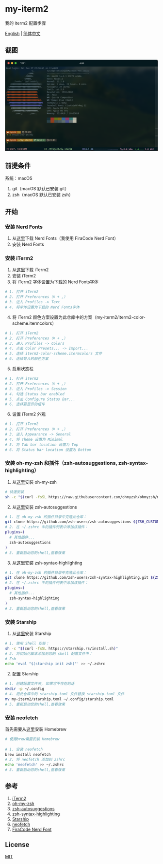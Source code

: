 # my-iterm2
我的 iterm2 配置步骤

[English](README.md) | [简体中文](README.zh.md)

## 截图
![截图](images/Snipaste1.png)

## 前提条件
系统：macOS
1. git（macOS 默认已安装 git）
2. zsh（macOS 默认已安装 zsh）

## 开始

### 安装 Nerd Fonts
1. 从[这里](https://www.nerdfonts.com/font-downloads)下载 Nerd Fonts（我使用 FiraCode Nerd Font）
2. 安装 Nerd Fonts

### 安装 iTerm2
1. 从[这里](https://www.iterm2.com/)下载 iTerm2
2. 安装 iTerm2
3. 将 iTerm2 字体设置为下载的 Nerd Fonts字体
  ```bash
  # 1. 打开 iTerm2
  # 2. 打开 Preferences（⌘ + ,）
  # 3. 进入 Profiles -> Text
  # 4. 将字体设置为下载的 Nerd Fonts字体
  ```
4. 将 iTerm2 颜色方案设置为此仓库中的方案（my-iterm2/iterm2-color-scheme.itermcolors）
  ```bash
  # 1. 打开 iTerm2
  # 2. 打开 Preferences（⌘ + ,）
  # 3. 进入 Profiles -> Colors
  # 4. 点击 Color Presets... -> Import...
  # 5. 选择 iterm2-color-scheme.itermcolors 文件
  # 6. 选择导入的颜色方案
  ```
5. 启用状态栏
  ```bash
  # 1. 打开 iTerm2
  # 2. 打开 Preferences（⌘ + ,）
  # 3. 进入 Profiles -> Session
  # 4. 勾选 Status bar enabled
  # 5. 点击 Configure Status Bar...
  # 6. 选择要显示的组件
  ```
6. 设置 iTerm2 外观
  ```bash
  # 1. 打开 iTerm2
  # 2. 打开 Preferences（⌘ + ,）
  # 3. 进入 Appearance -> General
  # 4. 将 Theme 设置为 Minimal
  # 5. 将 Tab bar location 设置为 Top
  # 6. 将 Status bar location 设置为 Bottom
  ```

### 安装 oh-my-zsh 和插件（zsh-autosuggestions, zsh-syntax-highlighting）
1. 从[这里](https://ohmyz.sh/#install)安装 oh-my-zsh
  ```bash
  # 快速安装
  sh -c "$(curl -fsSL https://raw.githubusercontent.com/ohmyzsh/ohmyzsh/master/tools/install.sh)"
  ```
2. 从[这里](https://github.com/zsh-users/zsh-autosuggestions/blob/master/INSTALL.md)安装 zsh-autosuggestions
  ```bash
  # 1. 在 oh-my-zsh 的插件目录中克隆此仓库：
  git clone https://github.com/zsh-users/zsh-autosuggestions ${ZSH_CUSTOM:-~/.oh-my-zsh/custom}/plugins/zsh-autosuggestions
  # 2. 在 ~/.zshrc 中的插件列表中添加该插件：
  plugins=( 
    # 其他插件...
    zsh-autosuggestions
  )
  # 3. 重新启动您的shell,查看效果
  ```
3. 从[这里](https://github.com/zsh-users/zsh-syntax-highlighting/blob/master/INSTALL.md)安装 zsh-syntax-highlighting
  ```bash
  # 1. 在 oh-my-zsh 的插件目录中克隆此仓库：
  git clone https://github.com/zsh-users/zsh-syntax-highlighting.git ${ZSH_CUSTOM:-~/.oh-my-zsh/custom}/plugins/zsh-syntax-highlighting
  # 2. 在 ~/.zshrc 中的插件列表中添加该插件：
  plugins=( 
    # 其他插件...
    zsh-syntax-highlighting
  )
  # 3. 重新启动您的shell,查看效果
  ```


### 安装 Starship
1. 从[这里](https://starship.rs/guide/#%F0%9F%9A%80-installation)安装 Starship
  ```bash
  # 1. 使用 Shell 安装：
  sh -c "$(curl -fsSL https://starship.rs/install.sh)"
  # 2. 将初始化脚本添加到您的 shell 配置文件中：
  # Zsh
  echo 'eval "$(starship init zsh)"' >> ~/.zshrc
  ```
2. 配置 Starship
  ```bash
  # 1. 创建配置文件夹, 如果它不存在的话
  mkdir -p ~/.config
  # 4. 用此仓库中的 starship.toml 文件替换 starship.toml 文件
  mv my-iterm2/starship.toml ~/.config/starship.toml
  # 5. 重新启动您的shell,查看效果
  ```

### 安装 neofetch
首先需要从[这里](https://brew.sh/)安装 Homebrew
```bash
# 使用brew需要安装 Homebrew

# 1. 安装 neofetch
brew install neofetch
# 2. 将 neofetch 添加到 zshrc
echo 'neofetch' >> ~/.zshrc
# 3. 重新启动您的shell,查看效果
```

## 参考
1. [iTerm2](https://www.iterm2.com/)
2. [oh-my-zsh](https://ohmyz.sh/)
3. [zsh-autosuggestions](https://github.com/zsh-users/zsh-autosuggestions)
4. [zsh-syntax-highlighting](https://github.com/zsh-users/zsh-syntax-highlighting)
5. [Starship](https://starship.rs/)
6. [neofetch](https://github.com/dylanaraps/neofetch)
7. [FiraCode Nerd Font](https://www.nerdfonts.com/font-downloads)

## License
[MIT](LICENSE)
